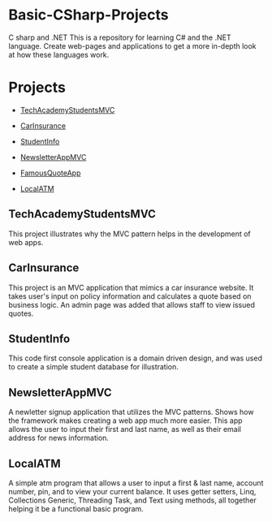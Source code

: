 # Basic-CSharp-Projects
C sharp and .NET
This is a repository for learning C# and the .NET language. Create web-pages and applications to get a more in-depth look at how these languages work.
# Projects

- [TechAcademyStudentsMVC](https://github.com/DaltonJ-954/Basic-CSharp-Projects/tree/main/TechAcademyStudentsMVC)
* [CarInsurance](https://github.com/DaltonJ-954/Basic-CSharp-Projects/tree/main/CarInsurance/CarInsurance)
+ [StudentInfo](https://github.com/DaltonJ-954/Basic-CSharp-Projects/tree/main/StudentInfo)
- [NewsletterAppMVC](https://github.com/DaltonJ-954/Basic-CSharp-Projects/tree/main/NewsletterAppMVC)
* [FamousQuoteApp](https://github.com/DaltonJ-954/Basic-CSharp-Projects/tree/main/FamousQuoteApp)
+ [LocalATM](https://github.com/DaltonJ-954/Basic-CSharp-Projects/tree/main/LocalATM)

## TechAcademyStudentsMVC
This project illustrates why the MVC pattern helps in the development of web apps.

## CarInsurance
This project is an MVC application that mimics a car insurance website. It takes user's input on policy information and calculates a quote based on business logic. An admin page was added that allows staff to view issued quotes.

## StudentInfo
 This code first console application is a domain driven design, and was used to create a simple student database for illustration.
 
 ## NewsletterAppMVC
 A newletter signup application that utilizes the MVC patterns. Shows how the framework makes creating a web app much more easier. This app allows the user to input their first and last name, as well as their email address for news information.

## LocalATM
A simple atm program that allows a user to input a first & last name, account number, pin, and to view your current balance. It uses getter setters, Linq, Collections Generic, Threading Task, and Text using methods, all together helping it be a functional basic program.
